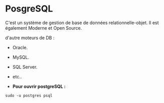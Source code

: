 # PosgreSQL

C'est un système de gestion de base de données relationnelle-objet. Il est également Moderne et Open Source.

d'autre moteurs de DB :

- Oracle.
- MySQL.
- SQL Server.
- etc..

- **Pour ouvrir postgreSQL :**

```
sudo -u postgres psql
```
